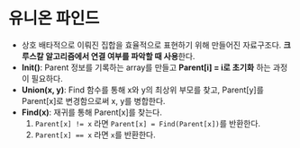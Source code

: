 # 유니온 파인드

* 상호 배타적으로 이뤄진 집합을 효율적으로 표현하기 위해 만들어진 자료구조다. **크루스칼 알고리즘에서 연결 여부를 파악할 때 사용**한다.
* **Init()**: Parent 정보를 기록하는 array를 만들고 **Parent[i] = i로 초기화** 하는 과정이 필요하다.
* **Union(x, y)**: Find 함수를 통해 x와 y의 최상위 부모를 찾고, Parent[y]를 Parent[x]로 변경함으로써 x, y를 병합한다.
* **Find(x)**: 재귀를 통해 Parent[x]를 찾는다.
  1) ```Parent[x] != x``` 라면 ```Parent[x] = Find(Parent[x])```를 반환한다.
  2) ```Parent[x] == x``` 라면 ```x```를 반환한다.
